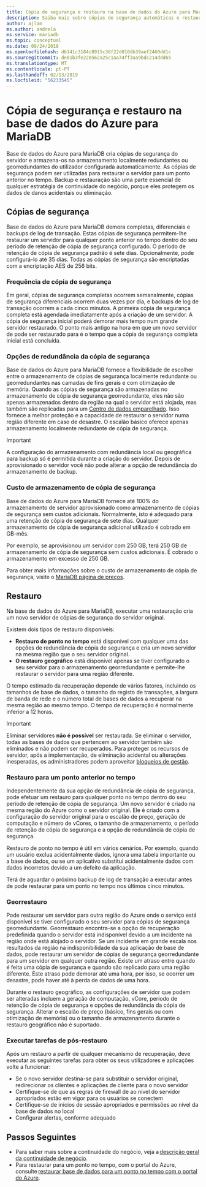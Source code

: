 ```yaml
---
title: Cópia de segurança e restauro na base de dados do Azure para MariaDB
description: Saiba mais sobre cópias de segurança automáticas e restaurar a base de dados do Azure para MariaDB server.
author: ajlam
ms.author: andrela
ms.service: mariadb
ms.topic: conceptual
ms.date: 09/24/2018
ms.openlocfilehash: d6141c3184c8915c36f22d010db39aef2460dd1c
ms.sourcegitcommit: de81b3fe220562a25c1aa74ff3aa9bdc214ddd65
ms.translationtype: MT
ms.contentlocale: pt-PT
ms.lasthandoff: 02/13/2019
ms.locfileid: "56233545"
---
```

# <a name="backup-and-restore-in-azure-database-for-mariadb"></a>Cópia de segurança e restauro na base de dados do Azure para MariaDB

Base de dados do Azure para MariaDB cria cópias de segurança do servidor e armazena-os no armazenamento localmente redundantes ou georredundantes do utilizador configurada automaticamente. As cópias de segurança podem ser utilizadas para restaurar o servidor para um ponto anterior no tempo. Backup e restauração são uma parte essencial de qualquer estratégia de continuidade do negócio, porque eles protegem os dados de danos acidentais ou eliminação.

## <a name="backups"></a>Cópias de segurança

Base de dados do Azure para MariaDB demora completas, diferenciais e backups de log de transação. Estas cópias de segurança permitem-lhe restaurar um servidor para qualquer ponto anterior no tempo dentro do seu período de retenção de cópia de segurança configurado. O período de retenção de cópia de segurança padrão é sete dias. Opcionalmente, pode configurá-lo até 35 dias. Todas as cópias de segurança são encriptadas com a encriptação AES de 256 bits.

### <a name="backup-frequency"></a>Frequência de cópia de segurança

Em geral, cópias de segurança completas ocorrem semanalmente, cópias de segurança diferenciais ocorrem duas vezes por dia, e backups de log de transação ocorrem a cada cinco minutos. A primeira cópia de segurança completa está agendada imediatamente após a criação de um servidor. A cópia de segurança inicial poderá demorar mais tempo num grande servidor restaurado. O ponto mais antigo na hora em que um novo servidor de pode ser restaurado para é o tempo que a cópia de segurança completa inicial está concluída.

### <a name="backup-redundancy-options"></a>Opções de redundância da cópia de segurança

Base de dados do Azure para MariaDB fornece a flexibilidade de escolher entre o armazenamento de cópias de segurança localmente redundante ou georredundantes nas camadas de fins gerais e com otimização de memória. Quando as cópias de segurança são armazenadas no armazenamento de cópia de segurança georredundante, eles não são apenas armazenados dentro da região na qual o servidor está alojada, mas também são replicadas para um [Centro de dados emparelhado](https://docs.microsoft.com/azure/best-practices-availability-paired-regions). Isso fornece a melhor proteção e a capacidade de restaurar o servidor numa região diferente em caso de desastre. O escalão básico oferece apenas armazenamento localmente redundante de cópia de segurança.

> [!IMPORTANT]
> A configuração do armazenamento com redundância local ou geográfica para backup só é permitida durante a criação do servidor. Depois de aprovisionado o servidor você não pode alterar a opção de redundância do armazenamento de backup.

### <a name="backup-storage-cost"></a>Custo de armazenamento de cópia de segurança

Base de dados do Azure para MariaDB fornece até 100% do armazenamento de servidor aprovisionado como armazenamento de cópias de segurança sem custos adicionais. Normalmente, isto é adequado para uma retenção de cópia de segurança de sete dias. Qualquer armazenamento de cópia de segurança adicional utilizado é cobrado em GB-mês.

Por exemplo, se aprovisionou um servidor com 250 GB, terá 250 GB de armazenamento de cópia de segurança sem custos adicionais. É cobrado o armazenamento em excesso de 250 GB.

Para obter mais informações sobre o custo de armazenamento de cópia de segurança, visite o [MariaDB página de preços](https://azure.microsoft.com/pricing/details/mariadb/).

## <a name="restore"></a>Restauro

Na base de dados do Azure para MariaDB, executar uma restauração cria um novo servidor de cópias de segurança do servidor original.

Existem dois tipos de restauro disponíveis:

- **Restauro de ponto no tempo** está disponível com qualquer uma das opções de redundância de cópia de segurança e cria um novo servidor na mesma região que o seu servidor original.
- **O restauro geográfico** está disponível apenas se tiver configurado o seu servidor para o armazenamento georredundante e permite-lhe restaurar o servidor para uma região diferente.

O tempo estimado da recuperação depende de vários fatores, incluindo os tamanhos de base de dados, o tamanho do registo de transações, a largura de banda de rede e o número total de bases de dados a recuperar na mesma região ao mesmo tempo. O tempo de recuperação é normalmente inferior a 12 horas.

> [!IMPORTANT]
> Eliminar servidores **não é possível** ser restaurada. Se eliminar o servidor, todas as bases de dados que pertencem ao servidor também são eliminados e não podem ser recuperados. Para proteger os recursos de servidor, após a implementação, de eliminação acidental ou alterações inesperadas, os administradores podem aproveitar [bloqueios de gestão](https://docs.microsoft.com/azure/azure-resource-manager/resource-group-lock-resources).

### <a name="point-in-time-restore"></a>Restauro para um ponto anterior no tempo

Independentemente da sua opção de redundância de cópia de segurança, pode efetuar um restauro para qualquer ponto no tempo dentro do seu período de retenção de cópia de segurança. Um novo servidor é criado na mesma região do Azure como o servidor original. Ele é criado com a configuração do servidor original para o escalão de preço, geração de computação e número de vCores, o tamanho de armazenamento, o período de retenção de cópia de segurança e a opção de redundância de cópia de segurança.

Restauro de ponto no tempo é útil em vários cenários. Por exemplo, quando um usuário exclua acidentalmente dados, ignora uma tabela importante ou a base de dados, ou se um aplicativo substitui acidentalmente dados com dados incorretos devido a um defeito da aplicação.

Terá de aguardar o próximo backup de log de transação a executar antes de pode restaurar para um ponto no tempo nos últimos cinco minutos.

### <a name="geo-restore"></a>Georrestauro

Pode restaurar um servidor para outra região do Azure onde o serviço está disponível se tiver configurado o seu servidor para cópias de segurança georredundante. Georrestauro encontra-se a opção de recuperação predefinida quando o servidor está indisponível devido a um incidente na região onde está alojado o servidor. Se um incidente em grande escala nos resultados da região na indisponibilidade da sua aplicação de base de dados, pode restaurar um servidor de cópias de segurança georredundante para um servidor em qualquer outra região. Existe um atraso entre quando é feita uma cópia de segurança e quando são replicado para uma região diferente. Este atraso pode demorar até uma hora, por isso, se ocorrer um desastre, pode haver até à perda de dados de uma hora.

Durante o restauro geográfico, as configurações de servidor que podem ser alteradas incluem a geração de computação, vCore, período de retenção de cópia de segurança e opções de redundância da cópia de segurança. Alterar o escalão de preço (básico, fins gerais ou com otimização de memória) ou o tamanho de armazenamento durante o restauro geográfico não é suportado.

### <a name="perform-post-restore-tasks"></a>Executar tarefas de pós-restauro

Após um restauro a partir de qualquer mecanismo de recuperação, deve executar as seguintes tarefas para obter os seus utilizadores e aplicações volte a funcionar:

- Se o novo servidor destina-se para substituir o servidor original, redirecionar os clientes e aplicações de cliente para o novo servidor
- Certifique-se de que as regras de firewall de ao nível do servidor apropriados estão em vigor para os usuários se conectem
- Certifique-se de inícios de sessão apropriados e permissões ao nível da base de dados no local
- Configurar alertas, conforme adequado

## <a name="next-steps"></a>Passos Seguintes

- Para saber mais sobre a continuidade do negócio, veja a [descrição geral da continuidade de negócio](concepts-business-continuity.md).
- Para restaurar para um ponto no tempo, com o portal do Azure, consulte [restaurar base de dados para um ponto no tempo com o portal do Azure](howto-restore-server-portal.md).
 
<!--
- To restore to a point in time using Azure CLI, see [restore database to a point in time using CLI](howto-restore-server-cli.md).-->
